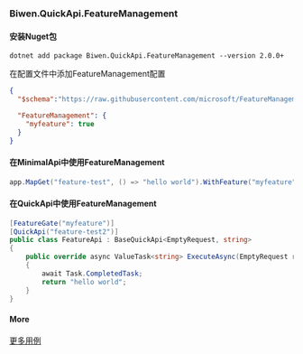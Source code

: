﻿### Biwen.QuickApi.FeatureManagement

#### 安装Nuget包

```shell
dotnet add package Biwen.QuickApi.FeatureManagement --version 2.0.0+
```

在配置文件中添加FeatureManagement配置

```json
{
  "$schema":"https://raw.githubusercontent.com/microsoft/FeatureManagement-Dotnet/main/schemas/FeatureManagement.Dotnet.v1.0.0.schema.json#",

  "FeatureManagement": {
	"myfeature": true
  }
}
```

#### 在MinimalApi中使用FeatureManagement

```csharp
app.MapGet("feature-test", () => "hello world").WithFeature("myfeature");
```


#### 在QuickApi中使用FeatureManagement

```csharp
[FeatureGate("myfeature")]
[QuickApi("feature-test2")]
public class FeatureApi : BaseQuickApi<EmptyRequest, string>
{
	public override async ValueTask<string> ExecuteAsync(EmptyRequest request)
	{
		await Task.CompletedTask;
		return "hello world";
	}
}
```

#### More


[更多用例](https://github.com/microsoft/FeatureManagement-Dotnet/tree/main/examples)
